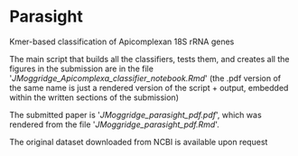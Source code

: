 # Parasight
Kmer-based classification of Apicomplexan 18S rRNA genes

The main script that builds all the classifiers, tests them, and creates all the figures in the submission are in the file '*JMoggridge_Apicomplexa_classifier_notebook.Rmd*' (the .pdf version of the same name is just a rendered version of the script + output, embedded within the written sections of the submission)

The submitted paper is '*JMoggridge_parasight_pdf.pdf*', which was rendered from the file '*JMoggridge_parasight_pdf.Rmd*'.

The original dataset downloaded from NCBI is available upon request
